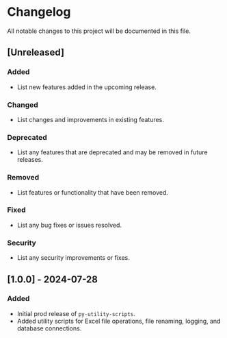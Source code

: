 # Changelog

All notable changes to this project will be documented in this file.

## [Unreleased]

### Added
- List new features added in the upcoming release.

### Changed
- List changes and improvements in existing features.

### Deprecated
- List any features that are deprecated and may be removed in future releases.

### Removed
- List features or functionality that have been removed.

### Fixed
- List any bug fixes or issues resolved.

### Security
- List any security improvements or fixes.

## [1.0.0] - 2024-07-28

### Added
- Initial prod release of `py-utility-scripts`.
- Added utility scripts for Excel file operations, file renaming, logging, and database connections.